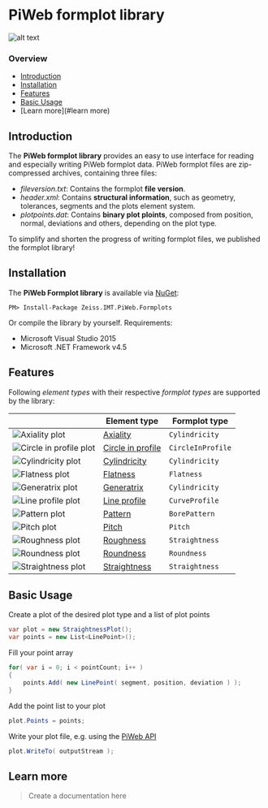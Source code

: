 [logo]: https://github.com/ZEISS-PiWeb/PiWeb-Formplots/blob/master/docs/gfx/Logo.png "PiWeb Logo"
[axiality]: https://github.com/ZEISS-PiWeb/PiWeb-Formplots/blob/master/docs/gfx/32px/AxialityplotElement.png "Axiality plot"
[pattern]: https://github.com/ZEISS-PiWeb/PiWeb-Formplots/blob/master/docs/gfx/32px/BorepatternplotElement.png "Pattern plot"
[roundness]: https://github.com/ZEISS-PiWeb/PiWeb-Formplots/blob/master/docs/gfx/32px/CircleplotElement.png "Roundness plot"
[circleinprofile]: https://github.com/ZEISS-PiWeb/PiWeb-Formplots/blob/master/docs/gfx/32px/CircleprofileplotElement.png "Circle in profile plot"
[lineprofile]: https://github.com/ZEISS-PiWeb/PiWeb-Formplots/blob/master/docs/gfx/32px/CurveplotElement.png "Line profile plot"
[cylindricity]: https://github.com/ZEISS-PiWeb/PiWeb-Formplots/blob/master/docs/gfx/32px/CylinderplotElement.png "Cylindricity plot"
[straightness]: https://github.com/ZEISS-PiWeb/PiWeb-Formplots/blob/master/docs/gfx/32px/LineplotElement.png "Straightness plot"
[pitch]: https://github.com/ZEISS-PiWeb/PiWeb-Formplots/blob/master/docs/gfx/32px/PitchplotElement.png "Pitch plot"
[flatness]: https://github.com/ZEISS-PiWeb/PiWeb-Formplots/blob/master/docs/gfx/32px/PlaneplotElement.png "Flatness plot"
[roughness]: https://github.com/ZEISS-PiWeb/PiWeb-Formplots/blob/master/docs/gfx/32px/RoughnessplotElement.png "Roughness plot"
[generatrix]: https://github.com/ZEISS-PiWeb/PiWeb-Formplots/blob/master/docs/gfx/32px/SurfaceLineplotElement.png "Generatrix plot"


PiWeb formplot library
=========

![alt text][logo]


### Overview

- [Introduction](#introduction)
- [Installation](#installation)
- [Features](#features)
- [Basic Usage](#basic-usage)
- [Learn more](#learn more)

## Introduction

The **PiWeb formplot library** provides an easy to use interface for reading and especially writing PiWeb formplot data. PiWeb formplot files are zip-compressed archives, containing three files:

* *fileversion.txt*: Contains the formplot **file version**.
* *header.xml*: Contains **structural information**, such as geometry, tolerances, segments and the plots element system.
* *plotpoints.dat*: Contains **binary plot ploints**, composed from position, normal, deviations and others, depending on the plot type.

To simplify and shorten the progress of writing formplot files, we published the formplot library!


## Installation

The **PiWeb Formplot library** is available via [NuGet](https://www.nuget.org/packages/Zeiss.IMT.PiWeb.Formplots/):

```
PM> Install-Package Zeiss.IMT.PiWeb.Formplots
```
Or compile the library by yourself. Requirements:

* Microsoft Visual Studio 2015 
* Microsoft .NET Framework v4.5

## Features

Following _element types_ with their respective _formplot types_ are supported by the library:



|  |Element type | Formplot type |
|---|------------- |-------------| 
| ![][axiality]| [Axiality](#axiality) | `Cylindricity` |
| ![][circleinprofile]| [Circle in profile](#circleinprofile) | `CircleInProfile` |  
| ![][cylindricity]| [Cylindricity](#cylindricity) |  `Cylindricity` | 
| ![][flatness]| [Flatness](#flatness) |  `Flatness` | 
| ![][generatrix]| [Generatrix](#generatrix) |  `Cylindricity` | 
| ![][lineprofile]| [Line profile](#lineprofile) |  `CurveProfile` | 
| ![][pattern]| [Pattern](#pattern) |  `BorePattern` | 
| ![][pitch]| [Pitch](#pitch) |  `Pitch` | 
| ![][roughness]| [Roughness](#roughness) |  `Straightness` | 
| ![][roundness]| [Roundness](#roundness) |  `Roundness` | 
| ![][straightness]| [Straightness](#straightness) |  `Straightness` | 

## Basic Usage

Create a plot of the desired plot type and a list of plot points
```csharp
var plot = new StraightnessPlot();
var points = new List<LinePoint>();
```
Fill your point array

```csharp
for( var i = 0; i < pointCount; i++ )
{
	points.Add( new LinePoint( segment, position, deviation ) );
}
```
Add the point list to your plot
```csharp
plot.Points = points;
```
Write your plot file, e.g. using the [PiWeb API](https://github.com/ZEISS-PiWeb/PiWeb-Api)

```csharp
plot.WriteTo( outputStream );
```

## Learn more

>Create a documentation here

